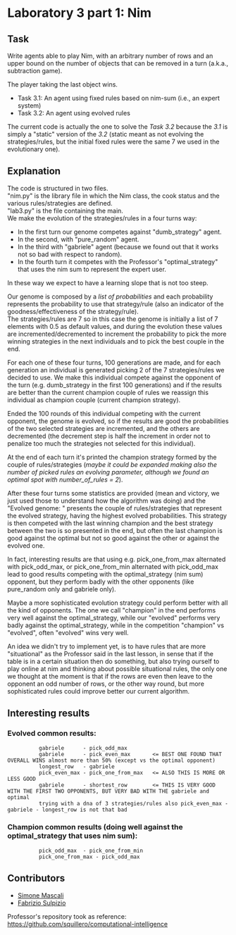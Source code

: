 # Laboratory 3 part 1: Nim

## Task

Write agents able to play Nim, with an arbitrary number of rows and an upper bound  on the number of objects that can be removed in a turn (a.k.a., subtraction game).

The player taking the last object wins.

- Task 3.1: An agent using fixed rules based on nim-sum (i.e., an expert system)
- Task 3.2: An agent using evolved rules

The current code is actually the one to solve the _Task 3.2_ because the _3.1_ is simply a "static" version of the _3.2_ (static meant as not evolving the strategies/rules, but the initial fixed rules were the same 7 we used in the evolutionary one).

## Explanation

The code is structured in two files. \
"nim.py" is the library file in which the Nim class, the cook status and the various rules/strategies are defined. \
"lab3.py" is the file containing the main. \
We make the evolution of the strategies/rules in a four turns way:
- In the first turn our genome competes against "dumb_strategy" agent.
- In the second, with "pure_random" agent.
- In the third with "gabriele" agent (because we found out that it works not so bad with respect to random).
- In the fourth turn it competes with the Professor's "optimal_strategy" that uses the nim sum to represent the expert user.

In these way we expect to have a learning slope that is not too steep.

Our genome is composed by a *list of probabilities* and each probability represents the probability to use that strategy/rule (also an indicator of the goodness/effectiveness of the strategy/rule). \
The strategies/rules are 7 so in this case the genome is initially a list of 7 elements with 0.5 as default values, and during the evolution these values are incremented/decremented to increment the probability to pick the more winning strategies in the next individuals and to pick the best couple in the end.

For each one of these four turns, 100 generations are made, and for each generation an individual is generated picking 2 of the 7 strategies/rules we decided to use.
We make this individual compete against the opponent of the turn (e.g. dumb_strategy in the first 100 generations) and if the results are better than the current champion couple of rules we reassign this individual as champion couple (current champion strategy).

Ended the 100 rounds of this individual competing with the current opponent, the genome is evolved, so if the results are good the probabilities of the two selected strategies are incremented, and the others are decremented (the decrement step is half the increment in order not to penalize too much the strategies not selected for this individual).

At the end of each turn it's printed the champion strategy formed by the couple of rules/strategies (*maybe it could be expanded making also the number of picked rules an evolving parameter, although we found an optimal spot with  number_of_rules = 2*).

After these four turns some statistics are provided (mean and victory, we just used those to understand how the algorithm was doing) and the "Evolved genome: " presents the couple of rules/strategies that represent the evolved strategy, having the highest evolved probabilities.
This strategy is then competed with the last winning champion and the best strategy between the two is so presented in the end, but often the last champion is good against the optimal but not so good against the other or against the evolved one.

In fact, interesting results are that using e.g. pick_one_from_max alternated with pick_odd_max, or pick_one_from_min alternated with pick_odd_max lead to good results competing with the optimal_strategy (nim sum) opponent, but they perform badly with the other opponents (like pure_random only and gabriele only).

Maybe a more sophisticated evolution strategy could perform better with all the kind of opponents.
The one we call "champion" in the end performs very well against the optimal_strategy, while our "evolved" performs very badly against the optimal_strategy, while in the competition "champion" vs "evolved", often "evolved" wins very well.

An idea we didn't try to implement yet, is to have rules that are more "situational" as the Professor said in the last lesson, in sense that if the table is in a certain situation then do something, but also trying ourself to play online at nim and thinking about possible situational rules, the only one we thought at the moment is that if the rows are even then leave to the opponent an odd number of rows, or the other way round, but more sophisticated rules could improve better our current algorithm.

## Interesting results

### Evolved common results: 
              gabriele      - pick_odd_max 
              gabriele      - pick_even_max       <= BEST ONE FOUND THAT OVERALL WINS almost more than 50% (except vs the optimal opponent) 
              longest_row   - gabriele 
              pick_even_max - pick_one_from_max   <= ALSO THIS IS MORE OR LESS GOOD
              gabriele      - shortest_row        <= THIS IS VERY GOOD WITH THE FIRST TWO OPPONENTS, BUT VERY BAD WITH THE gabriele and optimal  
              trying with a dna of 3 strategies/rules also pick_even_max - gabriele - longest_row is not that bad

### Champion common results (doing well against the optimal_strategy that uses nim sum): 
              pick_odd_max  - pick_one_from_min 
              pick_one_from_max - pick_odd_max 


## Contributors

- [Simone Mascali](https://github.com/vmask25)
- [Fabrizio Sulpizio](https://github.com/Xiusss)

Professor's repository took as reference: https://github.com/squillero/computational-intelligence
